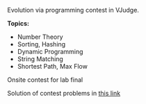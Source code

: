 Evolution via programming contest in VJudge.

**Topics:** 
- Number Theory
- Sorting, Hashing
- Dynamic Programming
- String Matching
- Shortest Path, Max Flow

Onsite contest for lab final

Solution of contest problems in [this link](https://github.com/Sakib62/Contest_Solution/tree/master/SUST/Academic/SWE230_Algorithm)